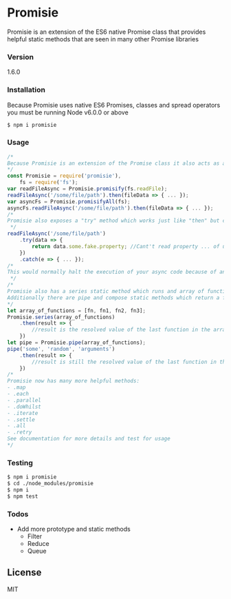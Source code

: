 # Promisie
Promisie is an extension of the ES6 native Promise class that provides helpful static methods that are seen in many other Promise libraries
### Version
1.6.0
### Installation
Because Promisie uses native ES6 Promises, classes and spread operators you must be running Node v6.0.0 or above
```sh
$ npm i promisie
```
### Usage
```javascript
/*
Because Promisie is an extension of the Promise class it also acts as a Promise constructor and shares all prototype methods, but adds promisify and promisifyAll static methods
*/
const Promisie = require('promisie'),
    fs = require('fs');
var readFileAsync = Promisie.promisify(fs.readFile);
readFileAsync('/some/file/path').then(fileData => { ... });
var asyncFs = Promisie.promisifyAll(fs);
asyncFs.readFileAsync('/some/file/path').then(fileData => { ... });
/*
Promisie also exposes a "try" method which works just like "then" but conveniently wrapped in a try/catch block
 */
readFileAsync('/some/file/path')
	.try(data => {
		return data.some.fake.property; //Cant't read property ... of undefined
	})
	.catch(e => { ... });
/*
This would normally halt the execution of your async code because of an unhandled error but the "try" method properly rejects with the error
 */
/*
Promisie also has a series static method which runs and array of functions in series passing the result of each function to the next function.
Additionally there are pipe and compose static methods which return a function expecting arguments that will be passed to the first function in the series (compose reverses the order of the functions it is passed)
*/
let array_of_functions = [fn, fn1, fn2, fn3];
Promisie.series(array_of_functions)
    .then(result => {
        //result is the resolved value of the last function in the array
    })
let pipe = Promisie.pipe(array_of_functions);
pipe('some', 'random', 'arguments')
    .then(result => {
        //result is still the resolved value of the last function in the array with the difference being the first function will be passed the arguments of pipe()
    })
/*
Promisie now has many more helpful methods:
- .map
- .each
- .parallel
- .doWhilst
- .iterate
- .settle
- .all
- .retry
See documentation for more details and test for usage
*/
```
### Testing
```sh
$ npm i promisie
$ cd ./node_modules/promisie
$ npm i
$ npm test
```
### Todos
- Add more prototype and static methods
    - Filter
    - Reduce
    - Queue

License
----

MIT
